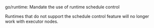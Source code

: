 go/runtime: Mandate the use of runtime schedule control

Runtimes that do not support the schedule control feature will no longer work
with executor nodes.
